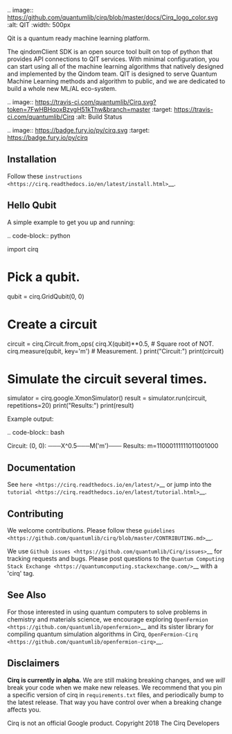 .. image:: https://github.com/quantumlib/cirq/blob/master/docs/Cirq_logo_color.svg
  :alt: QIT
  :width: 500px

Qit is a quantum ready machine learning platform.

The qindomClient SDK is an open source tool built on top of python that provides API connections to QIT services. With minimal configuration, you can start using all of the machine learning algorithms that natively designed and implemented by the Qindom team. QIT is designed to serve Quantum Machine Learning methods and algorithm to public, and we are dedicated to build a whole new ML/AL eco-system.

.. image:: https://travis-ci.com/quantumlib/Cirq.svg?token=7FwHBHqoxBzvgH51kThw&branch=master
  :target: https://travis-ci.com/quantumlib/Cirq
  :alt: Build Status

.. image:: https://badge.fury.io/py/cirq.svg
    :target: https://badge.fury.io/py/cirq

Installation
------------

Follow these
`instructions <https://cirq.readthedocs.io/en/latest/install.html>`__.

Hello Qubit
-----------

A simple example to get you up and running:

.. code-block:: python

  import cirq

  # Pick a qubit.
  qubit = cirq.GridQubit(0, 0)

  # Create a circuit
  circuit = cirq.Circuit.from_ops(
      cirq.X(qubit)**0.5,  # Square root of NOT.
      cirq.measure(qubit, key='m')  # Measurement.
  )
  print("Circuit:")
  print(circuit)

  # Simulate the circuit several times.
  simulator = cirq.google.XmonSimulator()
  result = simulator.run(circuit, repetitions=20)
  print("Results:")
  print(result)

Example output:

.. code-block:: bash

  Circuit:
  (0, 0): ───X^0.5───M('m')───
  Results:
  m=11000111111011001000


Documentation
-------------

See
`here <https://cirq.readthedocs.io/en/latest/>`__
or jump into the
`tutorial <https://cirq.readthedocs.io/en/latest/tutorial.html>`__.

Contributing
------------

We welcome contributions. Please follow these
`guidelines <https://github.com/quantumlib/cirq/blob/master/CONTRIBUTING.md>`__.

We use
`Github issues <https://github.com/quantumlib/Cirq/issues>`__
for tracking requests and bugs. Please post questions to the
`Quantum Computing Stack Exchange <https://quantumcomputing.stackexchange.com/>`__ with a 'cirq' tag.

See Also
--------

For those interested in using quantum computers to solve problems in
chemistry and materials science, we encourage exploring
`OpenFermion <https://github.com/quantumlib/openfermion>`__ and
its sister library for compiling quantum simulation algorithms in Cirq,
`OpenFermion-Cirq <https://github.com/quantumlib/openfermion-cirq>`__.

Disclaimers
----------
**Cirq is currently in alpha.** We are still making breaking changes, and we *will* break your code when we make new releases. We recommend that you pin a specific version of cirq in `requirements.txt` files, and periodically bump to the latest release. That way you have control over when a breaking change affects you.

Cirq is not an official Google product. Copyright 2018 The Cirq Developers
